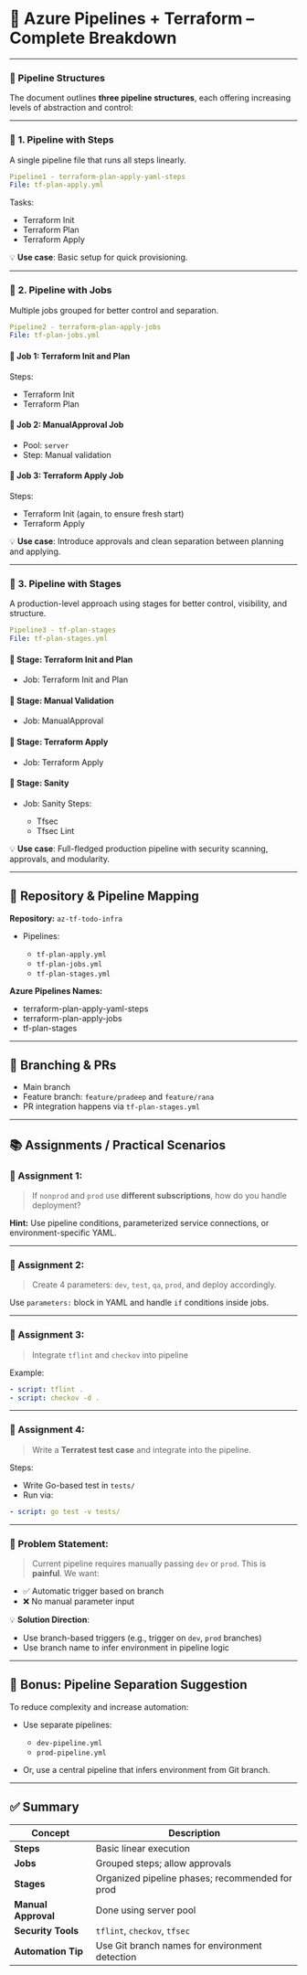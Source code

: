 # 📘 **Azure Pipelines + Terraform – Complete Breakdown**

---

### 🧱 Pipeline Structures

The document outlines **three pipeline structures**, each offering increasing levels of abstraction and control:

---

### 🔹 **1. Pipeline with Steps**

A single pipeline file that runs all steps linearly.

```yaml
Pipeline1 - terraform-plan-apply-yaml-steps
File: tf-plan-apply.yml
```

Tasks:

* Terraform Init
* Terraform Plan
* Terraform Apply

💡 **Use case**: Basic setup for quick provisioning.

---

### 🔹 **2. Pipeline with Jobs**

Multiple jobs grouped for better control and separation.

```yaml
Pipeline2 - terraform-plan-apply-jobs
File: tf-plan-jobs.yml
```

#### 🔸 Job 1: Terraform Init and Plan

Steps:

* Terraform Init
* Terraform Plan

#### 🔸 Job 2: ManualApproval Job

* Pool: `server`
* Step: Manual validation

#### 🔸 Job 3: Terraform Apply Job

Steps:

* Terraform Init (again, to ensure fresh start)
* Terraform Apply

💡 **Use case**: Introduce approvals and clean separation between planning and applying.

---

### 🔹 **3. Pipeline with Stages**

A production-level approach using stages for better control, visibility, and structure.

```yaml
Pipeline3 - tf-plan-stages
File: tf-plan-stages.yml
```

#### 🔸 Stage: Terraform Init and Plan

* Job: Terraform Init and Plan

#### 🔸 Stage: Manual Validation

* Job: ManualApproval

#### 🔸 Stage: Terraform Apply

* Job: Terraform Apply

#### 🔸 Stage: Sanity

* Job: Sanity
  Steps:

  * Tfsec
  * Tfsec Lint

💡 **Use case**: Full-fledged production pipeline with security scanning, approvals, and modularity.

---

## 🏢 **Repository & Pipeline Mapping**

**Repository:** `az-tf-todo-infra`

* Pipelines:

  * `tf-plan-apply.yml`
  * `tf-plan-jobs.yml`
  * `tf-plan-stages.yml`

**Azure Pipelines Names:**

* terraform-plan-apply-yaml-steps
* terraform-plan-apply-jobs
* tf-plan-stages

---

## 🔄 **Branching & PRs**

* Main branch
* Feature branch: `feature/pradeep` and `feature/rana`
* PR integration happens via `tf-plan-stages.yml`

---

## 📚 **Assignments / Practical Scenarios**

### 📝 Assignment 1:

> If `nonprod` and `prod` use **different subscriptions**, how do you handle deployment?

**Hint:** Use pipeline conditions, parameterized service connections, or environment-specific YAML.

---

### 📝 Assignment 2:

> Create 4 parameters: `dev`, `test`, `qa`, `prod`, and deploy accordingly.

Use `parameters:` block in YAML and handle `if` conditions inside jobs.

---

### 📝 Assignment 3:

> Integrate `tflint` and `checkov` into pipeline

Example:

```yaml
- script: tflint .
- script: checkov -d .
```

---

### 📝 Assignment 4:

> Write a **Terratest test case** and integrate into the pipeline.

Steps:

* Write Go-based test in `tests/`
* Run via:

```yaml
- script: go test -v tests/
```

---

### 📝 Problem Statement:

> Current pipeline requires manually passing `dev` or `prod`. This is **painful**. We want:

* ✅ Automatic trigger based on branch
* ❌ No manual parameter input

💡 **Solution Direction**:

* Use branch-based triggers (e.g., trigger on `dev`, `prod` branches)
* Use branch name to infer environment in pipeline logic

---

## 📁 **Bonus: Pipeline Separation Suggestion**

To reduce complexity and increase automation:

* Use separate pipelines:

  * `dev-pipeline.yml`
  * `prod-pipeline.yml`
* Or, use a central pipeline that infers environment from Git branch.

---

## ✅ Summary

| Concept             | Description                                     |
| ------------------- | ----------------------------------------------- |
| **Steps**           | Basic linear execution                          |
| **Jobs**            | Grouped steps; allow approvals                  |
| **Stages**          | Organized pipeline phases; recommended for prod |
| **Manual Approval** | Done using server pool                          |
| **Security Tools**  | `tflint`, `checkov`, `tfsec`                    |
| **Automation Tip**  | Use Git branch names for environment detection  |
